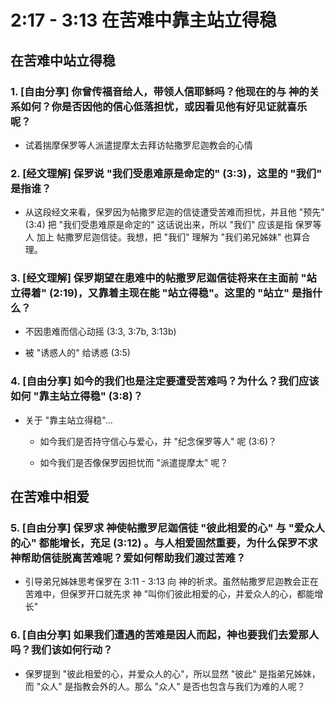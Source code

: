 # 2:17 - 3:13 在苦难中靠主站立得稳

## 在苦难中站立得稳

### 1. [自由分享] 你曾传福音给人，带领人信耶稣吗？他现在的与 神的关系如何？你是否因他的信心低落担忧，或因看见他有好见证就喜乐呢？

- 试着揣摩保罗等人派遣提摩太去拜访帖撒罗尼迦教会的心情

### 2. [经文理解] 保罗说 "我们受患难原是命定的" (3:3)，这里的 "我们" 是指谁？

- 从这段经文来看，保罗因为帖撒罗尼迦的信徒遭受苦难而担忧，并且他 "预先" (3:4) 把 "我们受患难原是命定的" 这话说出来，所以 "我们" 应该是指 保罗等人 加上 帖撒罗尼迦信徒。我想，把 "我们" 理解为 "我们弟兄姊妹" 也算合理。

### 3. [经文理解] 保罗期望在患难中的帖撒罗尼迦信徒将来在主面前 "站立得着" (2:19)，又靠着主现在能 "站立得稳"。这里的 "站立" 是指什么？

- 不因患难而信心动摇 (3:3, 3:7b, 3:13b)

- 被 "诱惑人的" 给诱惑 (3:5)

### 4. [自由分享] 如今的我们也是注定要遭受苦难吗？为什么？我们应该如何 "靠主站立得稳" (3:8)？

- 关于 "靠主站立得稳"...

    - 如今我们是否持守信心与爱心，并 "纪念保罗等人" 呢 (3:6)？

    - 如今我们是否像保罗因担忧而 "派遣提摩太" 呢？

## 在苦难中相爱

### 5. [自由分享] 保罗求 神使帖撒罗尼迦信徒 "彼此相爱的心" 与 "爱众人的心" 都能增长，充足 (3:12) 。与人相爱固然重要，为什么保罗不求 神帮助信徒脱离苦难呢？爱如何帮助我们渡过苦难？

- 引导弟兄姊妹思考保罗在 3:11 - 3:13 向 神的祈求。虽然帖撒罗尼迦教会正在苦难中，但保罗开口就先求 神 "叫你们彼此相爱的心，并爱众人的心，都能增长" 

### 6. [自由分享] 如果我们遭遇的苦难是因人而起，神也要我们去爱那人吗？我们该如何行动？

- 保罗提到 "彼此相爱的心，并爱众人的心"，所以显然 "彼此" 是指弟兄姊妹，而 "众人" 是指教会外的人。那么 "众人" 是否也包含与我们为难的人呢？

<!--stackedit_data:
eyJoaXN0b3J5IjpbLTExOTYwMjgzMyw3MzA5OTgxMTZdfQ==
-->